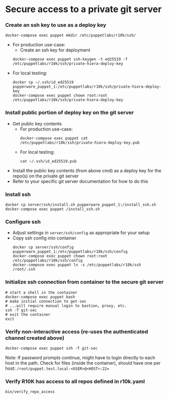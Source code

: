 # Secure access to a private git server

### Create an ssh key to use as a deploy key
```shell
docker-compose exec puppet mkdir /etc/puppetlabs/r10k/ssh/
```
- For production use-case:
  - Create an ssh key for deployment
  ```shell
  docker-compose exec puppet ssh-keygen -t ed25519 -f /etc/puppetlabs/r10k/ssh/private-hiera-deploy-key
  ```
- For local testing:
  ```shell
  docker cp ~/.ssh/id_ed25519 pupperware_puppet_1:/etc/puppetlabs/r10k/ssh/private-hiera-deploy-key
  docker-compose exec puppet chown root:root /etc/puppetlabs/r10k/ssh/private-hiera-deploy-key
  ```

### Install public portion of deploy key on the git server
- Get public key contents
  - For production use-case:
    ```shell
    docker-compose exec puppet cat /etc/puppetlabs/r10k/ssh/private-hiera-deploy-key.pub
    ```
  - For local testing:
    ```shell
    cat ~/.ssh/id_ed25519.pub
    ```
- Install the public key contents (from above cmd) as a deploy key for the
  repo(s) on the private git server
- Refer to your specific git server documentation for how to do this

### Install ssh
```shell
docker cp server/ssh/install.sh pupperware_puppet_1:/install_ssh.sh
docker-compose exec puppet /install_ssh.sh
```

### Configure ssh
- Adjust settings in `server/ssh/config` as appropriate for your setup
- Copy ssh config into container
  ```shell
  docker cp server/ssh/config pupperware_puppet_1:/etc/puppetlabs/r10k/ssh/config
  docker-compose exec puppet chown root:root /etc/puppetlabs/r10k/ssh/config
  docker-compose exec puppet ln -s /etc/puppetlabs/r10k/ssh /root/.ssh
  ```

### Initialize ssh connection from container to the secure git server
```shell
# start a shell in the container
docker-compose exec puppet bash
# make initial connection to get-sec
# ...will require manual login to bastion, proxy, etc.
ssh -T git-sec
# exit the container
exit
```

### Verify non-interactive access (re-uses the authenticated channel created above)
```shell
docker-compose exec puppet ssh -T git-sec
```
Note: If password prompts continue, might have to login directly to each host
in the path.  Check for files (inside the container), should have one per host:
`/root/puppet.test.local-<USER>@<HOST>:22=`

### Verify R10K has access to all repos defined in r10k.yaml
```shell
bin/verify_repo_access
```
